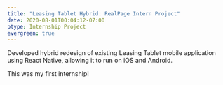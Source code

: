 ```yaml
---
title: "Leasing Tablet Hybrid: RealPage Intern Project"
date: 2020-08-01T00:04:12-07:00
ptype: Internship Project
evergreen: true
---
```


Developed hybrid redesign of existing Leasing Tablet mobile application using React Native, allowing it to run on iOS and Android.

This was my first internship!